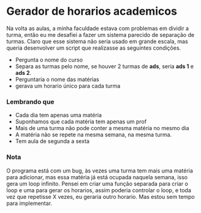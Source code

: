 #  Gerador de horarios academicos

Na volta as aulas, a minha faculdade estava com problemas em dividir a turma, então eu me desafiei a fazer um sistema parecido de separação de turmas.
Claro que esse sistema não seria usado em grande escala, mas queria desenvolver um script que realizasse as seguintes condições.

- Pergunta o nome do curso
- Separa as turmas pelo nome, se houver 2 turmas de **ads**, seria **ads 1** e **ads 2**.
- Perguntaria o nome das matérias
- gerava um horario único para cada turma

### Lembrando que

- Cada dia tem apenas uma matéria
- Suponhamos que cada matéria tem apenas um prof
- Mais de uma turma não pode conter a mesma matéria no mesmo dia
- A matéria não se repete na mesma semana, na mesma turma.
- Tem aula de segunda a sexta

### Nota

O programa está com um bug, às vezes uma turma tem mais uma matéria para adicionar, mas essa matéria já está ocupada naquela semana, 
isso gera um loop infinito. Pensei em criar uma função separada para criar o loop e uma para gerar os horarios, assim poderia controlar
o loop, e toda vez que repetisse X vezes, eu geraria outro horario. Mas estou sem tempo para implementar. 
